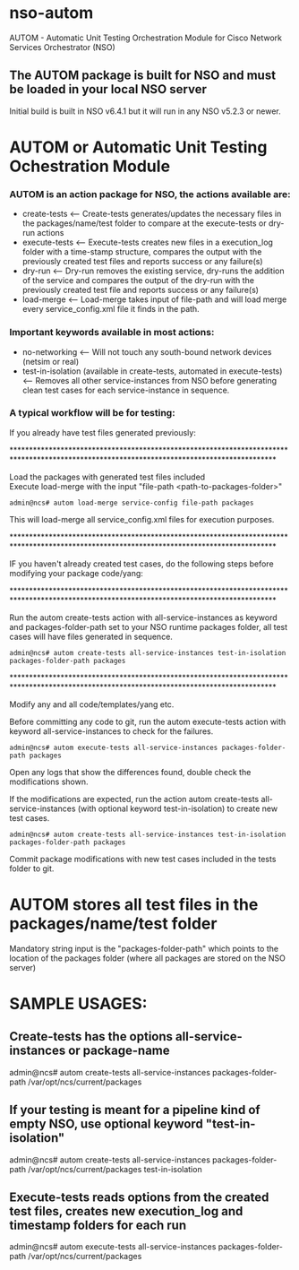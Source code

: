 # nso-autom
AUTOM - Automatic Unit Testing Orchestration Module for Cisco Network Services Orchestrator (NSO)

## The AUTOM package is built for NSO and must be loaded in your local NSO server
Initial build is built in NSO v6.4.1 but it will run in any NSO v5.2.3 or newer.

# AUTOM or Automatic Unit Testing Ochestration Module
### AUTOM is an action package for NSO, the actions available are:
- create-tests   <-- Create-tests generates/updates the necessary files in the packages/name/test folder to compare at the execute-tests or dry-run actions
- execute-tests   <-- Execute-tests creates new files in a execution_log folder with a time-stamp structure, compares the output with the previously created test files and reports success or any failure(s)
- dry-run   <-- Dry-run removes the existing service, dry-runs the addition of the service and compares the output of the dry-run with the previously created test file and reports success or any failure(s)
- load-merge   <-- Load-merge takes input of file-path and will load merge every service_config.xml file it finds in the path.

### Important keywords available in most actions:
- no-networking   <-- Will not touch any south-bound network devices (netsim or real)
- test-in-isolation (available in create-tests, automated in execute-tests)  <-- Removes all other service-instances from NSO before generating clean test cases for each service-instance in sequence.

### A typical workflow will be for testing:
<p>If you already have test files generated previously:</p>
<p>*******************************************************************************************************************************************</p>
<p>Load the packages with generated test files included<br />
Execute load-merge with the input "file-path &lt;path-to-packages-folder&gt;"<br /></p>
<p><code>admin@ncs# autom load-merge service-config file-path packages</code></p>
<p>This will load-merge all service_config.xml files for execution purposes.</p>
<p>*******************************************************************************************************************************************</p>
<p>IF you haven't already created test cases, do the following steps before modifying your package code/yang:</p>
<p>*******************************************************************************************************************************************</p>
<p>Run the autom create-tests action with all-service-instances as keyword and packages-folder-path set to your NSO runtime packages folder, all test cases will have files generated in sequence.</p>
<p><code>admin@ncs# autom create-tests all-service-instances test-in-isolation packages-folder-path packages</code><br /></p>
<p>*******************************************************************************************************************************************</p>
<p>Modify any and all code/templates/yang etc.</p>
<p>Before committing any code to git, run the autom execute-tests action with keyword all-service-instances to check for the failures.</p>
<p><code>admin@ncs# autom execute-tests all-service-instances packages-folder-path packages</code></p>
<p>Open any logs that show the differences found, double check the modifications shown.</p>
<p>If the modifications are expected, run the action autom create-tests all-service-instances (with optional keyword test-in-isolation) to create new test cases.</p>
<p><code>admin@ncs# autom create-tests all-service-instances test-in-isolation packages-folder-path packages</code><br /></p>
<p>Commit package modifications with new test cases included in the tests folder to git. </p>

# AUTOM stores all test files in the packages/name/test folder

Mandatory string input is the "packages-folder-path" which points to the location of the packages folder (where all packages are stored on the NSO server)

# SAMPLE USAGES:

## Create-tests has the options all-service-instances or package-name

admin@ncs# autom create-tests all-service-instances packages-folder-path /var/opt/ncs/current/packages

## If your testing is meant for a pipeline kind of empty NSO, use optional keyword "test-in-isolation"

admin@ncs# autom create-tests all-service-instances packages-folder-path /var/opt/ncs/current/packages test-in-isolation

## Execute-tests reads options from the created test files, creates new execution_log and timestamp folders for each run

admin@ncs# autom execute-tests all-service-instances packages-folder-path /var/opt/ncs/current/packages
